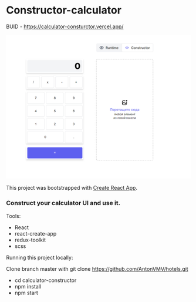 # Constructor-calculator

BUID - https://calculator-consturctor.vercel.app/

<img src="calcScreen.png" alt="calc">

This project was bootstrapped with [Create React App](https://github.com/facebook/create-react-app).

### Construct your calculator UI and use it.

Tools:

- React
- react-create-app
- redux-toolkit
- scss

Running this project locally:

Clone branch master with git clone https://github.com/AntonVMV/hotels.git

- cd calculator-constructor
- npm install
- npm start
